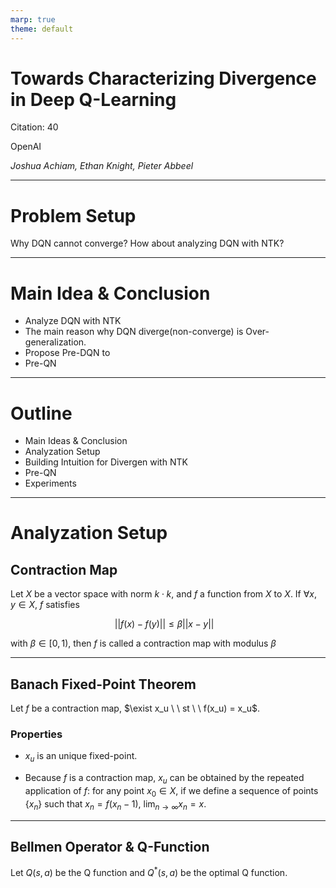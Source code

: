 ```yaml
---
marp: true
theme: default
---
```


# Towards Characterizing Divergence in Deep Q-Learning

Citation: 40

OpenAI

*Joshua Achiam, Ethan Knight, Pieter Abbeel*

---

# Problem Setup
Why DQN cannot converge?
How about analyzing DQN with NTK?

---
# Main Idea & Conclusion

- Analyze DQN with NTK
- The main reason why DQN diverge(non-converge) is Over-generalization.
- Propose Pre-DQN to 
- Pre-QN

---
# Outline

- Main Ideas & Conclusion
- Analyzation Setup
- Building Intuition for Divergen with NTK
- Pre-QN
- Experiments

---

# Analyzation Setup

## Contraction Map
Let $X$ be a vector space with norm $k \cdot k$, and $f$ a function from $X$ to $X$. If $\forall x, y \in X$, $f$ satisfies

$$||f(x) − f(y)|| \leq \beta ||x − y|| \ \ \ $$

with $\beta \in [0, 1)$, then $f$ is called a contraction map with modulus $\beta$

---

## Banach Fixed-Point Theorem
Let $f$ be a contraction map, $\exist x_u \ \ st \ \ f(x_u) = x_u$. 

### Properties

- $x_u$ is an unique fixed-point. 

- Because $f$ is a contraction map, $x_u$ can be obtained by the repeated application of $f$: for any point $x_0 \in X$, if we define a sequence of points $\{ x_n \}$ such that $x_n = f(x_n − 1)$, $\lim_{n \to \infty} x_n = x$.

---

## Bellmen Operator & Q-Function
Let $Q(s, a)$ be the Q function and $Q^*(s, a)$ be the optimal Q function.